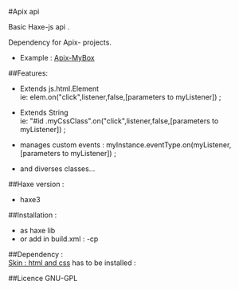 #Apix api 

Basic Haxe-js api .  

Dependency for Apix- projects. 

- Example : [Apix-MyBox](https://github.com/flashline/Apix-MyBox)



##Features: 

- Extends js.html.Element  
ie: elem.on("click",listener,false,[parameters to myListener]) ; 
- Extends String  
  ie: "#id .myCssClass".on("click",listener,false,[parameters to myListener]) ; 

- manages custom events :  myInstance.eventType.on(myListener,[parameters to myListener]) ;
- and diverses classes...

##Haxe version : 
- haxe3

##Installation :
- as haxe lib  
- or add in build.xml :  -cp <path where apix folder is installed>

##Dependency :  
[Skin : html and css](https://github.com/flashline/html) has to be installed :  
 


##Licence  GNU-GPL